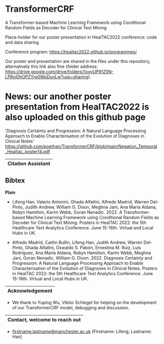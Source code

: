 # TransformerCRF
A Transformer-based Machine Learning Framework using Conditional Random Fields as Decoder for Clinical Text Mining

Place-holder for our poster presentation in HealTAC2022 conference: code and data sharing

Conference program: https://healtac2022.github.io/programmes/

Our poster and presentation are shared in the files under this repository, alternatively this link also fine (folder address: https://drive.google.com/drive/folders/1ooyUP91Z5N-LPRsjDhOPZYrp5WpDunLw?usp=sharing).


# News: our another poster presentation from HealTAC2022 is also uploaded on this github page
'Diagnosis Certainty and Progression: A Natural Language Processing Approach to Enable Characterisation of the Evolution of Diagnoses in Clinical Notes'
https://github.com/poethan/TransformerCRF/blob/main/Negation_Temporal_Healtac_poster14.pdf


| Citation Assistant |
|---|

**Bibtex**
- 

**Plain**
- Lifeng Han, Valerio Antonini, Ghada Alfattni, Alfredo Madrid, Warren Del-Pinto, Judith Andrew, William G. Dixon, Meghna Jani, Ana María Aldana, Robyn Hamilton, Karim Webb, Goran Nenadic. 2022. A Transformer-based Machine Learning Framework using Conditional Random Fields as Decoder for Clinical Text Mining. Posters in HealTAC 2022: the 5th Healthcare Text Analytics Conference. June 15-16th. Virtual and Local Hubs in UK.

- Alfredo Madrid, Caitlin Bullin, Lifeng Han, Judith Andrew, Warren Del-Pinto, Ghada Alfattni, Oswaldo S. Pabón, Ernestina M. Ruiz, Luis Rodríguez, Ana María Aldana, Robyn Hamilton, Karim Webb, Meghna Jani, Goran Nenadic, William G. Dixon. 2022. Diagnosis Certainty and Progression: A Natural Language Processing Approach to Enable Characterisation of the Evolution of Diagnoses in Clinical Notes. Posters in HealTAC 2022: the 5th Healthcare Text Analytics Conference. June 15-16th. Virtual and Local Hubs in UK.


| Acknowledgement |
|---|

- We thank to Yuping Wu, Viktor Schlegel for helping on the development of our TransformerCRF model, debugging and discussion.

| Contact, welcome to reach out |
|---|

- firstname.lastname@manchester.ac.uk (Firstname: Lifeng; Lastname: Han)
